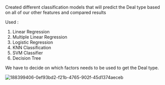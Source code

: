 Created different classification models that will predict the Deal type based on all of our other features and compared results

Used :

1) Linear Regression
2) Multiple Linear Regression
3) Logistic Regression
4) KNN Classification
5) SVM Classifier
6) Decision Tree

We have to decide on which factors needs to be used to get the Deal type.

![188399406-0ef93bd2-f21b-4765-902f-45d1374aeceb](https://user-images.githubusercontent.com/46870323/188400105-ec031808-6ae2-45dc-8284-2ffcf7c60830.png)





